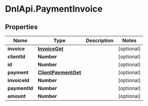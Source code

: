 # DnlApi.PaymentInvoice

## Properties
Name | Type | Description | Notes
------------ | ------------- | ------------- | -------------
**invoice** | [**InvoiceGet**](InvoiceGet.md) |  | [optional] 
**clientId** | **Number** |  | [optional] 
**id** | **Number** |  | [optional] 
**payment** | [**ClientPaymentGet**](ClientPaymentGet.md) |  | [optional] 
**invoiceId** | **Number** |  | [optional] 
**paymentId** | **Number** |  | [optional] 
**amount** | **Number** |  | [optional] 


